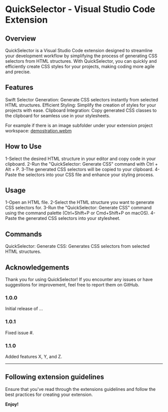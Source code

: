 # QuickSelector - Visual Studio Code Extension

## Overview

QuickSelector is a Visual Studio Code extension designed to streamline your development workflow by simplifying the process of generating CSS selectors from HTML structures. With QuickSelector, you can quickly and efficiently create CSS styles for your projects, making coding more agile and precise.

## Features

Swift Selector Generation: Generate CSS selectors instantly from selected HTML structures.
Efficient Styling: Simplify the creation of styles for your projects with ease.
Clipboard Integration: Copy generated CSS classes to the clipboard for seamless use in your stylesheets.

For example if there is an image subfolder under your extension project workspace:
[demostration.webm](https://github.com/nicocarobene/quickSelector/assets/122571870/a08121f5-f578-4b8e-9fb2-00e56ac56a16)

## How to Use

1-Select the desired HTML structure in your editor and copy code in your clipboard.
2-Run the "QuickSelector: Generate CSS" command with Ctrl + Alt + P.
3-The generated CSS selectors will be copied to your clipboard.
4-Paste the selectors into your CSS file and enhance your styling process.

## Usage

1-Open an HTML file.
2-Select the HTML structure you want to generate CSS selectors for.
3-Run the "QuickSelector: Generate CSS" command using the command palette (Ctrl+Shift+P or Cmd+Shift+P on macOS).
4-Paste the generated CSS selectors into your stylesheet.

## Commands

QuickSelector: Generate CSS: Generates CSS selectors from selected HTML structures.

## Acknowledgements

Thank you for using QuickSelector! If you encounter any issues or have suggestions for improvement, feel free to report them on GitHub.

### 1.0.0

Initial release of ...

### 1.0.1

Fixed issue #.

### 1.1.0

Added features X, Y, and Z.

---

## Following extension guidelines

Ensure that you've read through the extensions guidelines and follow the best practices for creating your extension.

**Enjoy!**
